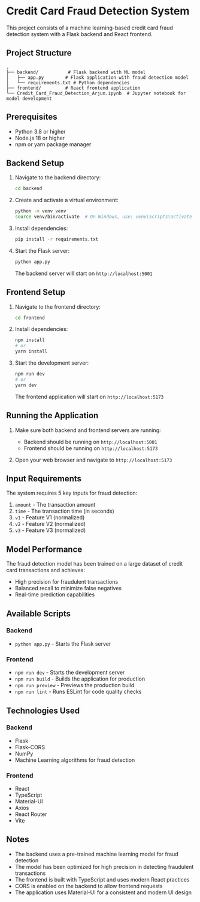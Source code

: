 # Credit Card Fraud Detection System

This project consists of a machine learning-based credit card fraud detection system with a Flask backend and React frontend.

## Project Structure

```
.
├── backend/           # Flask backend with ML model
│   ├── app.py        # Flask application with fraud detection model
│   └── requirements.txt # Python dependencies
├── frontend/         # React frontend application
└── Credit_Card_Fraud_Detection_Arjun.ipynb  # Jupyter notebook for model development
```

## Prerequisites

- Python 3.8 or higher
- Node.js 18 or higher
- npm or yarn package manager

## Backend Setup

1. Navigate to the backend directory:

   ```bash
   cd backend
   ```

2. Create and activate a virtual environment:

   ```bash
   python -m venv venv
   source venv/bin/activate  # On Windows, use: venv\Scripts\activate
   ```

3. Install dependencies:

   ```bash
   pip install -r requirements.txt
   ```

4. Start the Flask server:
   ```bash
   python app.py
   ```
   The backend server will start on `http://localhost:5001`

## Frontend Setup

1. Navigate to the frontend directory:

   ```bash
   cd frontend
   ```

2. Install dependencies:

   ```bash
   npm install
   # or
   yarn install
   ```

3. Start the development server:
   ```bash
   npm run dev
   # or
   yarn dev
   ```
   The frontend application will start on `http://localhost:5173`

## Running the Application

1. Make sure both backend and frontend servers are running:

   - Backend should be running on `http://localhost:5001`
   - Frontend should be running on `http://localhost:5173`

2. Open your web browser and navigate to `http://localhost:5173`

## Input Requirements

The system requires 5 key inputs for fraud detection:

1. `amount` - The transaction amount
2. `time` - The transaction time (in seconds)
3. `v1` - Feature V1 (normalized)
4. `v2` - Feature V2 (normalized)
5. `v3` - Feature V3 (normalized)

## Model Performance

The fraud detection model has been trained on a large dataset of credit card transactions and achieves:

- High precision for fraudulent transactions
- Balanced recall to minimize false negatives
- Real-time prediction capabilities

## Available Scripts

### Backend

- `python app.py` - Starts the Flask server

### Frontend

- `npm run dev` - Starts the development server
- `npm run build` - Builds the application for production
- `npm run preview` - Previews the production build
- `npm run lint` - Runs ESLint for code quality checks

## Technologies Used

### Backend

- Flask
- Flask-CORS
- NumPy
- Machine Learning algorithms for fraud detection

### Frontend

- React
- TypeScript
- Material-UI
- Axios
- React Router
- Vite

## Notes

- The backend uses a pre-trained machine learning model for fraud detection
- The model has been optimized for high precision in detecting fraudulent transactions
- The frontend is built with TypeScript and uses modern React practices
- CORS is enabled on the backend to allow frontend requests
- The application uses Material-UI for a consistent and modern UI design
